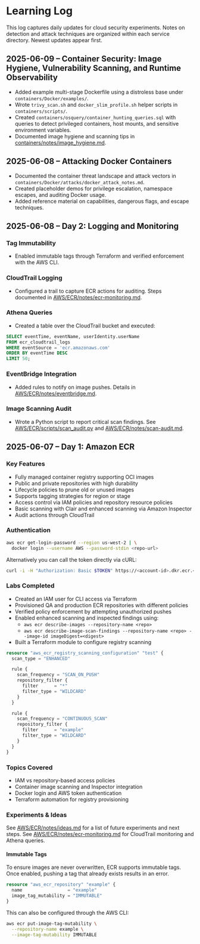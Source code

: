 # Learning Log

This log captures daily updates for cloud security experiments. Notes on detection and attack techniques are organized within each service directory. Newest updates appear first.

## 2025-06-09 – Container Security: Image Hygiene, Vulnerability Scanning, and Runtime Observability
- Added example multi-stage Dockerfile using a distroless base under `containers/Docker/examples/`.
- Wrote `trivy_scan.sh` and `docker_slim_profile.sh` helper scripts in `containers/scripts/`.
- Created `containers/osquery/container_hunting_queries.sql` with queries to detect privileged containers, host mounts, and sensitive environment variables.
- Documented image hygiene and scanning tips in [containers/notes/image_hygiene.md](Containers/image_hygiene.md).
## 2025-06-08 – Attacking Docker Containers
- Documented the container threat landscape and attack vectors in `containers/Docker/attacks/docker_attack_notes.md`.
- Created placeholder demos for privilege escalation, namespace escapes, and auditing Docker usage.
- Added reference material on capabilities, dangerous flags, and escape techniques.
## 2025-06-08 – Day 2: Logging and Monitoring

### Tag Immutability
- Enabled immutable tags through Terraform and verified enforcement with the AWS CLI.

### CloudTrail Logging
- Configured a trail to capture ECR actions for auditing. Steps documented in [AWS/ECR/notes/ecr-monitoring.md](AWS/ECR/notes/ecr-monitoring.md).

### Athena Queries
- Created a table over the CloudTrail bucket and executed:

```sql
SELECT eventTime, eventName, userIdentity.userName
FROM ecr_cloudtrail_logs
WHERE eventSource = 'ecr.amazonaws.com'
ORDER BY eventTime DESC
LIMIT 50;
```

### EventBridge Integration
- Added rules to notify on image pushes. Details in [AWS/ECR/notes/eventbridge.md](AWS/ECR/notes/eventbridge.md).

### Image Scanning Audit
- Wrote a Python script to report critical scan findings. See [AWS/ECR/scripts/scan_audit.py](AWS/ECR/scripts/scan_audit.py) and [AWS/ECR/notes/scan-audit.md](AWS/ECR/notes/scan-audit.md).

## 2025-06-07 – Day 1: Amazon ECR

### Key Features

- Fully managed container registry supporting OCI images
- Public and private repositories with high durability
- Lifecycle policies to prune old or unused images
- Supports tagging strategies for region or stage
- Access control via IAM policies and repository resource policies
- Basic scanning with Clair and enhanced scanning via Amazon Inspector
- Audit actions through CloudTrail

### Authentication

```bash
aws ecr get-login-password --region us-west-2 | \
  docker login --username AWS --password-stdin <repo-url>
```

Alternatively you can call the token directly via cURL:

```bash
curl -i -H "Authorization: Basic $TOKEN" https://<account-id>.dkr.ecr.<region>.amazonaws.com
```

### Labs Completed

- Created an IAM user for CLI access via Terraform
- Provisioned QA and production ECR repositories with different policies
- Verified policy enforcement by attempting unauthorized pushes
- Enabled enhanced scanning and inspected findings using:
  - `aws ecr describe-images --repository-name <repo>`
  - `aws ecr describe-image-scan-findings --repository-name <repo> --image-id imageDigest=<digest>`
- Built a Terraform module to configure registry scanning

```terraform
resource "aws_ecr_registry_scanning_configuration" "test" {
  scan_type = "ENHANCED"

  rule {
    scan_frequency = "SCAN_ON_PUSH"
    repository_filter {
      filter      = "*"
      filter_type = "WILDCARD"
    }
  }

  rule {
    scan_frequency = "CONTINUOUS_SCAN"
    repository_filter {
      filter      = "example"
      filter_type = "WILDCARD"
    }
  }
}
```

### Topics Covered

- IAM vs repository-based access policies
- Container image scanning and Inspector integration
- Docker login and AWS token authentication
- Terraform automation for registry provisioning

### Experiments & Ideas

See [AWS/ECR/notes/ideas.md](AWS/ECR/notes/ideas.md) for a list of future experiments and next steps.
See [AWS/ECR/notes/ecr-monitoring.md](AWS/ECR/notes/ecr-monitoring.md) for CloudTrail monitoring and Athena queries.

#### Immutable Tags

To ensure images are never overwritten, ECR supports immutable tags. Once enabled, pushing a tag that already exists results in an error.

```terraform
resource "aws_ecr_repository" "example" {
  name                 = "example"
  image_tag_mutability = "IMMUTABLE"
}
```

This can also be configured through the AWS CLI:

```bash
aws ecr put-image-tag-mutability \
  --repository-name example \
  --image-tag-mutability IMMUTABLE
```

